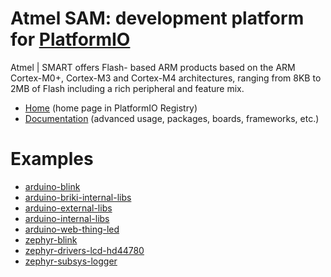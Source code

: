
# Atmel SAM: development platform for [PlatformIO](https://platformio.org)

Atmel | SMART offers Flash- based ARM products based on the ARM Cortex-M0+, Cortex-M3 and Cortex-M4 architectures, ranging from 8KB to 2MB of Flash including a rich peripheral and feature mix.

* [Home](https://platformio.org/platforms/atmelsam) (home page in PlatformIO Registry)
* [Documentation](https://docs.platformio.org/page/platforms/atmelsam.html) (advanced usage, packages, boards, frameworks, etc.)

# Examples

* [arduino-blink](https://github.com/platformio/platform-atmelsam/tree/master/examples/arduino-blink)
* [arduino-briki-internal-libs](https://github.com/platformio/platform-atmelsam/tree/master/examples/arduino-briki-internal-libs)
* [arduino-external-libs](https://github.com/platformio/platform-atmelsam/tree/master/examples/arduino-external-libs)
* [arduino-internal-libs](https://github.com/platformio/platform-atmelsam/tree/master/examples/arduino-internal-libs)
* [arduino-web-thing-led](https://github.com/platformio/platform-atmelsam/tree/master/examples/arduino-web-thing-led)
* [zephyr-blink](https://github.com/platformio/platform-atmelsam/tree/master/examples/zephyr-blink)
* [zephyr-drivers-lcd-hd44780](https://github.com/platformio/platform-atmelsam/tree/master/examples/zephyr-drivers-lcd-hd44780)
* [zephyr-subsys-logger](https://github.com/platformio/platform-atmelsam/tree/master/examples/zephyr-subsys-logger)
